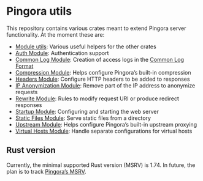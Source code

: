 # Pingora utils

This repository contains various crates meant to extend Pingora server functionality. At the moment these are:

* [Module utils](../../tree/main/module-utils): Various useful helpers for the other crates
* [Auth Module](../../tree/main/auth-module): Authentication support
* [Common Log Module](../../tree/main/common-log-module): Creation of access logs in the [Common Log Format](https://en.wikipedia.org/wiki/Common_Log_Format)
* [Compression Module](../../tree/main/compression-module): Helps configure Pingora’s built-in compression
* [Headers Module](../../tree/main/headers-module): Configure HTTP headers to be added to responses
* [IP Anonymization Module](../../tree/main/ip-anonymization-module): Remove part of the IP address to anonymize requests
* [Rewrite Module](../../tree/main/rewrite-module): Rules to modify request URI or produce redirect responses
* [Startup Module](../../tree/main/static-files-module): Configuring and starting the web server
* [Static Files Module](../../tree/main/static-files-module): Serve static files from a directory
* [Upstream Module](../../tree/main/upstream-module): Helps configure Pingora’s built-in upstream proxying
* [Virtual Hosts Module](../../tree/main/virtual-hosts-module): Handle separate configurations for virtual hosts

## Rust version

Currently, the minimal supported Rust version (MSRV) is 1.74. In future, the plan is to track [Pingora’s MSRV](https://github.com/cloudflare/pingora/?tab=readme-ov-file#rust-version).
